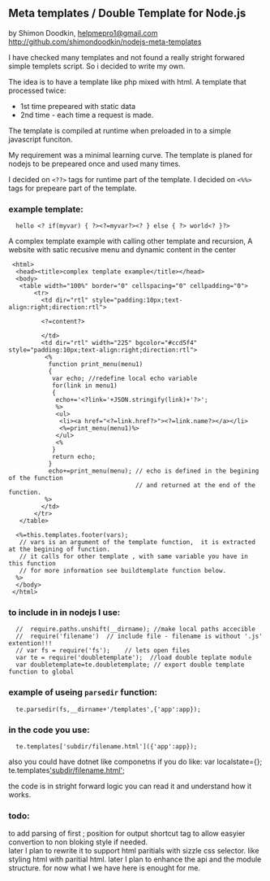 ## Meta templates / Double Template for Node.js
 by Shimon Doodkin, helpmepro1@gmail.com http://github.com/shimondoodkin/nodejs-meta-templates
 
 I have checked many templates and not found a really stright forwared simple templets script.
 So i decided to write my own.
 
 The idea is to have a template like php mixed with html.
 A template that processed twice: 
 * 1st time prepeared with static data 
 * 2nd time - each time a request is made.

 The template is compiled at runtime when preloaded in to a simple javascript funciton. 

 My requirement was a minimal learning curve.
 The template is planed for nodejs to be prepeared once and used many times.

 I decided on `<??>` tags for runtime part of the template.
 I decided on `<%%>` tags for prepeare part of the template.

### example template:
      hello <? if(myvar) { ?><?=myvar?><? } else { ?> world<? }?>

 A complex template example with calling other template and recursion,
 A website with satic recusive menu and dynamic content in the center

     <html>
      <head><title>complex template example</title></head>
      <body>
       <table width="100%" border="0" cellspacing="0" cellpadding="0">
           <tr>
             <td dir="rtl" style="padding:10px;text-align:right;direction:rtl">
             
             <?=content?>
             
             </td>
             <td dir="rtl" width="225" bgcolor="#ccd5f4" style="padding:10px;text-align:right;direction:rtl">
              <%
               function print_menu(menu1)
               {
                var echo; //redefine local echo variable
                for(link in menu1)
                {
                 echo+='<?link='+JSON.stringify(link)+'?>';
                 %>
                 <ul>
                  <li><a href="<?=link.href?>"><?=link.name?></a></li>
                  <%=print_menu(menu1)%>
                 </ul>
                 <%
                }
                return echo;
               }
               echo+=print_menu(menu); // echo is defined in the begining of the function 
                                       // and returned at the end of the function. 
              %>
             </td>
           </tr>
       </table>

      <%=this.templates.footer(vars); 
       // vars is an argument of the template function,  it is extracted at the begining of function.
       // it calls for other template , with same variable you have in this function
       // for more information see buildtemplate function below.
      %>
      </body>
     </html>



### to include in in nodejs I use:
      //  require.paths.unshift(__dirname); //make local paths accecible
      //  require('filename')  // include file - filename is without '.js' extention!!!
      // var fs = require('fs');    // lets open files
      var te = require('doubletemplate');  //load double teplate module
      var doubletemplate=te.doubletemplate; // export double template function to global

### example of useing `parsedir` function:
      te.parsedir(fs,__dirname+'/templates',{'app':app});

### in the code you use:
      te.templates['subdir/filename.html']({'app':app});
also you could have dotnet like componetns if you do like:
      var localstate={};
      te.templates['subdir/filename.html']({'app':app,'localstate':localstate});

the code is in stright forward logic you can read it and understand how it works.



### todo:
to add parsing of first ; position for output shortcut tag to allow easyier convertion to non bloking style if needed.  
later I plan to rewrite it to support html paritials with sizzle css selector. like styling html with paritial html.
later I plan to enhance the api and the module structure.
for now what I we have here is enought for me.
